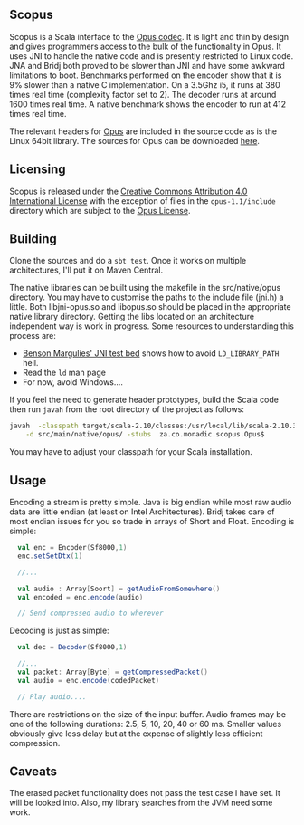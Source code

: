 <!-- [![Build Status](https://travis-ci.org/davidmweber/scopus.png?branch=master)](https://travis-ci.org/davidmweber/scopus) -->
Scopus
------
Scopus is a Scala interface to the [Opus codec](http://www.opus-codec.org). It is light and thin by design and gives
programmers access to the bulk of the functionality in Opus.
It uses JNI to handle the native code and is presently restricted to Linux code. JNA and Bridj both proved to
be slower than JNI and have some awkward limitations to boot.
Benchmarks performed on the encoder show that it is 9% slower than a native C implementation. On a 3.5Ghz i5, it runs
at 380 times real time (complexity factor set to 2). The decoder runs at around 1600 times real time. A native
benchmark shows the encoder to run at 412 times real time.

The relevant headers for [Opus](http://www.opus-codec.org) are included in the source code as is the Linux 64bit library.
The sources for Opus can be downloaded [here](http://www.opus-codec.org/downloads/).

Licensing
---------
Scopus is released under the [Creative Commons Attribution 4.0 International License](https://creativecommons.org/licenses/by/4.0/) with the exception of
files in the `opus-1.1/include` directory which are subject to the [Opus License](http://www.opus-codec.org/license/).

Building
--------
Clone the sources and do a `sbt test`. Once it works on multiple architectures, I'll put it on Maven Central.

The native libraries can be built using the makefile in the src/native/opus directory. You may have
to customise the paths to the include file (jni.h) a little. Both libjni-opus.so and libopus.so should
be placed in the appropriate native library directory. Getting the libs located on an architecture
independent way is work in progress. Some resources to understanding this process are:

* [Benson Margulies' JNI test bed](https://github.com/bimargulies/jni-origin-testbed) shows how to avoid `LD_LIBRARY_PATH` hell.
* Read the `ld` man page
* For now, avoid Windows....

If you feel the need to generate header prototypes, build the Scala code then run `javah` from the root directory
of the project as follows:

```bash
javah  -classpath target/scala-2.10/classes:/usr/local/lib/scala-2.10.3/lib/*\
    -d src/main/native/opus/ -stubs  za.co.monadic.scopus.Opus$
```

You may have to adjust your classpath for your Scala installation.

Usage
-----

Encoding a stream is pretty simple. Java is big endian while most raw audio data are little endian (at least on Intel Architectures). Bridj takes
care of most endian issues for you so trade in arrays of Short and Float. Encoding is simple:

```scala
  val enc = Encoder(Sf8000,1)
  enc.setSetDtx(1)

  //...

  val audio : Array[Soort] = getAudioFromSomewhere()
  val encoded = enc.encode(audio)

  // Send compressed audio to wherever
```

Decoding is just as simple:
```scala
  val dec = Decoder(Sf8000,1)

  //...
  val packet: Array[Byte] = getCompressedPacket()
  val audio = enc.encode(codedPacket)

  // Play audio....
```

There are restrictions on the size of the input buffer. Audio frames may be one of the following durations: 2.5, 5, 10, 20, 40 or 60 ms.
Smaller values obviously give less delay but at the expense of slightly less efficient compression.

Caveats
-------
The erased packet functionality does not pass the test case I have set. It will be looked into. Also, my library searches from
the JVM need some work.